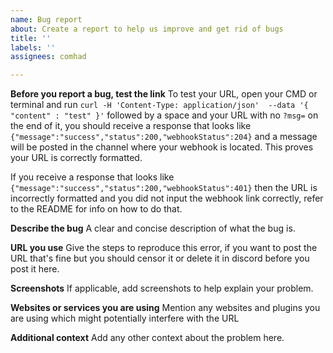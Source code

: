 ```yaml
---
name: Bug report
about: Create a report to help us improve and get rid of bugs
title: ''
labels: ''
assignees: comhad

---
```


**Before you report a bug, test the link**
To test your URL, open your CMD or terminal and run 
```curl -H 'Content-Type: application/json'  --data '{ "content" : "test" }'```
followed by a space and your URL with no `?msg=` on the end of it, you should receive a response that looks like
```{"message":"success","status":200,"webhookStatus":204}```
and a message will be posted in the channel where your webhook is located. This proves your URL is correctly formatted.

If you receive a response that looks like
```{"message":"success","status":200,"webhookStatus":401}```
then the URL is incorrectly formatted and you did not input the webhook link correctly, refer to the README for info on how to do that.

**Describe the bug**
A clear and concise description of what the bug is.

**URL you use**
Give the steps to reproduce this error, if you want to post the URL that's fine but you should censor it or delete it in discord before you post it here. 

**Screenshots**
If applicable, add screenshots to help explain your problem.

**Websites or services you are using**
Mention any websites and plugins you are using which might potentially interfere with the URL

**Additional context**
Add any other context about the problem here.
